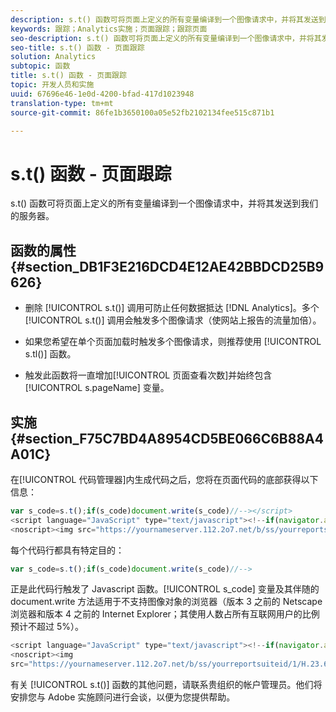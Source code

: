 ```yaml
---
description: s.t() 函数可将页面上定义的所有变量编译到一个图像请求中，并将其发送到我们的服务器。
keywords: 跟踪；Analytics实施；页面跟踪；跟踪页面
seo-description: s.t() 函数可将页面上定义的所有变量编译到一个图像请求中，并将其发送到我们的服务器。
seo-title: s.t() 函数 - 页面跟踪
solution: Analytics
subtopic: 函数
title: s.t() 函数 - 页面跟踪
topic: 开发人员和实施
uuid: 67696e46-1e0d-4200-bfad-417d1023948
translation-type: tm+mt
source-git-commit: 86fe1b3650100a05e52fb2102134fee515c871b1

---
```



# s.t() 函数 - 页面跟踪

s.t() 函数可将页面上定义的所有变量编译到一个图像请求中，并将其发送到我们的服务器。

## 函数的属性 {#section_DB1F3E216DCD4E12AE42BBDCD25B9626}

* 删除 [!UICONTROL s.t()] 调用可防止任何数据抵达 [!DNL Analytics]。多个 [!UICONTROL s.t()] 调用会触发多个图像请求（使网站上报告的流量加倍）。

* 如果您希望在单个页面加载时触发多个图像请求，则推荐使用 [!UICONTROL s.tl()] 函数。
* 触发此函数将一直增加[!UICONTROL 页面查看次数]并始终包含 [!UICONTROL s.pageName] 变量。

## 实施 {#section_F75C7BD4A8954CD5BE066C6B88A4A01C}

在[!UICONTROL 代码管理器]内生成代码之后，您将在页面代码的底部获得以下信息：

```js
var s_code=s.t();if(s_code)document.write(s_code)//--></script> 
<script language="JavaScript" type="text/javascript"><!--if(navigator.appVersion.indexOf('MSIE')>=0)document.write(unescape('%3C')+'\!-'+'-')//--></script> 
<noscript><img src="https://yournameserver.112.2o7.net/b/ss/yourreportsuiteid/1/H.23.6--NS/0" height="1" width="1" border="0" alt="" /></noscript> 
```

每个代码行都具有特定目的：

```js
var s_code=s.t();if(s_code)document.write(s_code)//-->
```

正是此代码行触发了 Javascript 函数。[!UICONTROL s_code] 变量及其伴随的 document.write 方法适用于不支持图像对象的浏览器（版本 3 之前的 Netscape 浏览器和版本 4 之前的 Internet Explorer；其使用人数占所有互联网用户的比例预计不超过 5%）。

```js
<script language="JavaScript" type="text/javascript"><!--if(navigator.appVersion.indexOf('MSIE')>=0)document.write(unescape('%3C')+'\!-'+'-')//--></script> 
<noscript><img  
src="https://yournameserver.112.2o7.net/b/ss/yourreportsuiteid/1/H.23.6--NS/0" height="1" width="1" border="0" alt="" />
```

有关 [!UICONTROL s.t()] 函数的其他问题，请联系贵组织的帐户管理员。他们将安排您与 Adobe 实施顾问进行会谈，以便为您提供帮助。
